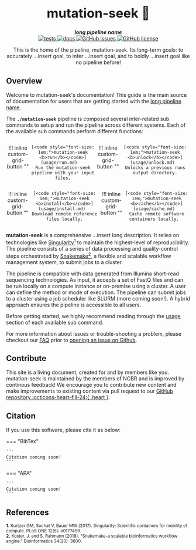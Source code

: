 <div align="center">

  <h1 style="font-size: 250%">mutation-seek 🔬</h1>

  <b><i>long pipeline name</i></b><br> 
  <a href="https://github.com/OpenOmics/mutation-seek/actions/workflows/main.yaml">
    <img alt="tests" src="https://github.com/OpenOmics/mutation-seek/workflows/tests/badge.svg">
  </a>
  <a href="https://github.com/OpenOmics/mutation-seek/actions/workflows/docs.yml">
    <img alt="docs" src="https://github.com/OpenOmics/mutation-seek/workflows/docs/badge.svg">
  </a>
  <a href="https://github.com/OpenOmics/mutation-seek/issues">
    <img alt="GitHub issues" src="https://img.shields.io/github/issues/OpenOmics/mutation-seek?color=brightgreen">
  </a>
  <a href="https://github.com/OpenOmics/mutation-seek/blob/main/LICENSE">
    <img alt="GitHub license" src="https://img.shields.io/github/license/OpenOmics/mutation-seek">
  </a>

  <p>
    This is the home of the pipeline, mutation-seek. Its long-term goals: to accurately ...insert goal, to infer ...insert goal, and to boldly ...insert goal like no pipeline before!
  </p>

</div>  


## Overview
Welcome to mutation-seek's documentation! This guide is the main source of documentation for users that are getting started with the [long pipeline name](https://github.com/OpenOmics/mutation-seek/). 

The **`./mutation-seek`** pipeline is composed several inter-related sub commands to setup and run the pipeline across different systems. Each of the available sub commands perform different functions: 

<section align="center" markdown="1" style="display: flex; flex-wrap: row wrap; justify-content: space-around;">

!!! inline custom-grid-button ""

    [<code style="font-size: 1em;">mutation-seek <b>run</b></code>](usage/run.md)   
    Run the mutation-seek pipeline with your input files.

!!! inline custom-grid-button ""

    [<code style="font-size: 1em;">mutation-seek <b>unlock</b></code>](usage/unlock.md)  
    Unlocks a previous runs output directory.

</section>

<section align="center" markdown="1" style="display: flex; flex-wrap: row wrap; justify-content: space-around;">


!!! inline custom-grid-button ""

    [<code style="font-size: 1em;">mutation-seek <b>install</b></code>](usage/install.md)  
    Download remote reference files locally.


!!! inline custom-grid-button ""

    [<code style="font-size: 1em;">mutation-seek <b>cache</b></code>](usage/cache.md)  
    Cache remote software containers locally.  

</section>

**mutation-seek** is a comprehensive ...insert long description. It relies on technologies like [Singularity<sup>1</sup>](https://singularity.lbl.gov/) to maintain the highest-level of reproducibility. The pipeline consists of a series of data processing and quality-control steps orchestrated by [Snakemake<sup>2</sup>](https://snakemake.readthedocs.io/en/stable/), a flexible and scalable workflow management system, to submit jobs to a cluster.

The pipeline is compatible with data generated from Illumina short-read sequencing technologies. As input, it accepts a set of FastQ files and can be run locally on a compute instance or on-premise using a cluster. A user can define the method or mode of execution. The pipeline can submit jobs to a cluster using a job scheduler like SLURM (more coming soon!). A hybrid approach ensures the pipeline is accessible to all users.

Before getting started, we highly recommend reading through the [usage](usage/run.md) section of each available sub command.

For more information about issues or trouble-shooting a problem, please checkout our [FAQ](faq/questions.md) prior to [opening an issue on Github](https://github.com/OpenOmics/mutation-seek/issues).

## Contribute 

This site is a living document, created for and by members like you. mutation-seek is maintained by the members of NCBR and is improved by continous feedback! We encourage you to contribute new content and make improvements to existing content via pull request to our [GitHub repository :octicons-heart-fill-24:{ .heart }](https://github.com/OpenOmics/mutation-seek).

## Citation

If you use this software, please cite it as below:  

=== "BibTex"

    ```
    Citation coming soon!
    ```

=== "APA"

    ```
    Citation coming soon!
    ```

## References
<sup>**1.**  Kurtzer GM, Sochat V, Bauer MW (2017). Singularity: Scientific containers for mobility of compute. PLoS ONE 12(5): e0177459.</sup>  
<sup>**2.**  Koster, J. and S. Rahmann (2018). "Snakemake-a scalable bioinformatics workflow engine." Bioinformatics 34(20): 3600.</sup>  
